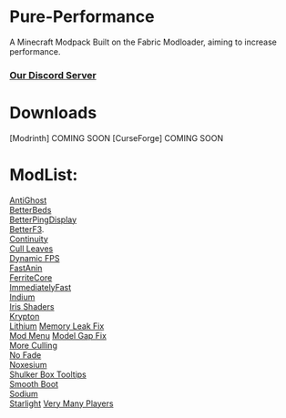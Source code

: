 # Pure-Performance
A Minecraft Modpack Built on the Fabric Modloader, aiming to increase performance.

### [Our Discord Server](https://discord.gg/JqUuJdUCdG)

# Downloads
[Modrinth] COMING SOON
[CurseForge] COMING SOON

# ModList:
[AntiGhost](https://modrinth.com/mod/antighost)  
[BetterBeds](https://modrinth.com/mod/better-beds)   
[BetterPingDisplay](https://modrinth.com/mod/better-ping-display-fabric)   
[BetterF3](https://modrinth.com/mod/betterf3).  
[Continuity](https://modrinth.com/mod/continuity)    
[Cull Leaves](https://modrinth.com/mod/cull-leaves)  
[Dynamic FPS](https://modrinth.com/mod/dynamic-fps)  
[FastAnin](https://modrinth.com/mod/fastanim)   
[FerriteCore](https://modrinth.com/mod/ferrite-core)  
[ImmediatelyFast](https://modrinth.com/mod/immediatelyfast)  
[Indium](https://modrinth.com/mod/indium)   
[Iris Shaders](https://modrinth.com/mod/iris)  
[Krypton](https://modrinth.com/mod/krypton)  
[Lithium](https://modrinth.com/mod/lithium) 
[Memory Leak Fix](https://modrinth.com/mod/memoryleakfix)   
[Mod Menu](https://modrinth.com/mod/modmenu) 
[Model Gap Fix](https://modrinth.com/mod/modelfix)  
[More Culling](https://modrinth.com/mod/moreculling)     
[No Fade](https://modrinth.com/mod/no-fade)      
[Noxesium](https://modrinth.com/mod/noxesium)   
[Shulker Box Tooltips](https://modrinth.com/mod/shulkerboxtooltip)  
[Smooth Boot](https://modrinth.com/mod/smoothboot-fabric)  
[Sodium](https://modrinth.com/mod/sodium)  
[Starlight](https://modrinth.com/mod/starlight) 
[Very Many Players](https://modrinth.com/mod/vmp-fabric)  
